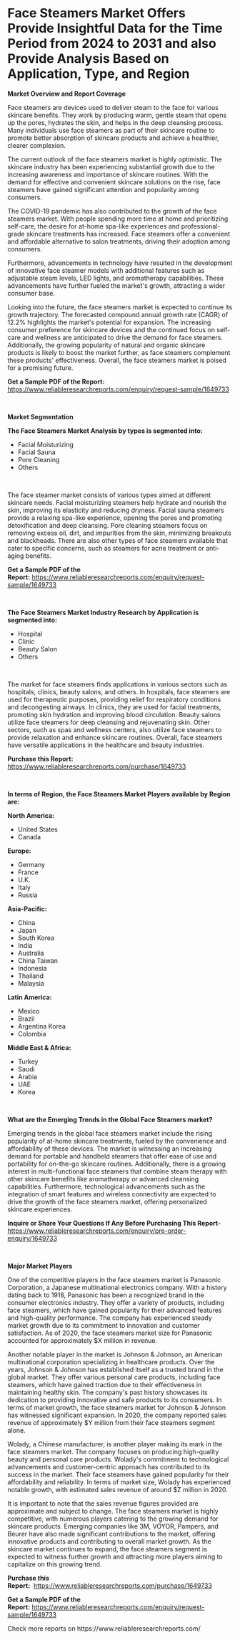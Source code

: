 <p><h1>Face Steamers Market Offers Provide Insightful Data for the Time Period from 2024 to 2031 and also Provide Analysis Based on Application, Type, and Region</h1></p><p><strong>Market Overview and Report Coverage</strong></p>
<p><p>Face steamers are devices used to deliver steam to the face for various skincare benefits. They work by producing warm, gentle steam that opens up the pores, hydrates the skin, and helps in the deep cleansing process. Many individuals use face steamers as part of their skincare routine to promote better absorption of skincare products and achieve a healthier, clearer complexion.</p><p>The current outlook of the face steamers market is highly optimistic. The skincare industry has been experiencing substantial growth due to the increasing awareness and importance of skincare routines. With the demand for effective and convenient skincare solutions on the rise, face steamers have gained significant attention and popularity among consumers.</p><p>The COVID-19 pandemic has also contributed to the growth of the face steamers market. With people spending more time at home and prioritizing self-care, the desire for at-home spa-like experiences and professional-grade skincare treatments has increased. Face steamers offer a convenient and affordable alternative to salon treatments, driving their adoption among consumers.</p><p>Furthermore, advancements in technology have resulted in the development of innovative face steamer models with additional features such as adjustable steam levels, LED lights, and aromatherapy capabilities. These advancements have further fueled the market's growth, attracting a wider consumer base.</p><p>Looking into the future, the face steamers market is expected to continue its growth trajectory. The forecasted compound annual growth rate (CAGR) of 12.2% highlights the market's potential for expansion. The increasing consumer preference for skincare devices and the continued focus on self-care and wellness are anticipated to drive the demand for face steamers. Additionally, the growing popularity of natural and organic skincare products is likely to boost the market further, as face steamers complement these products' effectiveness. Overall, the face steamers market is poised for a promising future.</p></p>
<p><strong>Get a Sample PDF of the Report:</strong> <a href="https://www.reliableresearchreports.com/enquiry/request-sample/1649733">https://www.reliableresearchreports.com/enquiry/request-sample/1649733</a></p>
<p>&nbsp;</p>
<p><strong>Market Segmentation</strong></p>
<p><strong>The Face Steamers Market Analysis by types is segmented into:</strong></p>
<p><ul><li>Facial Moisturizing</li><li>Facial Sauna</li><li>Pore Cleaning</li><li>Others</li></ul></p>
<p>&nbsp;</p>
<p><p>The face steamer market consists of various types aimed at different skincare needs. Facial moisturizing steamers help hydrate and nourish the skin, improving its elasticity and reducing dryness. Facial sauna steamers provide a relaxing spa-like experience, opening the pores and promoting detoxification and deep cleansing. Pore cleaning steamers focus on removing excess oil, dirt, and impurities from the skin, minimizing breakouts and blackheads. There are also other types of face steamers available that cater to specific concerns, such as steamers for acne treatment or anti-aging benefits.</p></p>
<p><strong>Get a Sample PDF of the Report:</strong>&nbsp;<a href="https://www.reliableresearchreports.com/enquiry/request-sample/1649733">https://www.reliableresearchreports.com/enquiry/request-sample/1649733</a></p>
<p>&nbsp;</p>
<p><strong>The Face Steamers Market Industry Research by Application is segmented into:</strong></p>
<p><ul><li>Hospital</li><li>Clinic</li><li>Beauty Salon</li><li>Others</li></ul></p>
<p>&nbsp;</p>
<p><p>The market for face steamers finds applications in various sectors such as hospitals, clinics, beauty salons, and others. In hospitals, face steamers are used for therapeutic purposes, providing relief for respiratory conditions and decongesting airways. In clinics, they are used for facial treatments, promoting skin hydration and improving blood circulation. Beauty salons utilize face steamers for deep cleansing and rejuvenating skin. Other sectors, such as spas and wellness centers, also utilize face steamers to provide relaxation and enhance skincare routines. Overall, face steamers have versatile applications in the healthcare and beauty industries.</p></p>
<p><strong>Purchase this Report:</strong>&nbsp; <a href="https://www.reliableresearchreports.com/purchase/1649733">https://www.reliableresearchreports.com/purchase/1649733</a></p>
<p>&nbsp;</p>
<p><strong>In terms of Region, the Face Steamers Market Players available by Region are:</strong></p>
<p>
    <p> <strong> North America: </strong>
        <ul>
            <li>United States</li>
            <li>Canada</li>
        </ul>
        </p> 
    <p> <strong> Europe: </strong>
        <ul>
            <li>Germany</li>
            <li>France</li>
            <li>U.K.</li>
            <li>Italy</li>
            <li>Russia</li>
        </ul>
        </p> 
    <p> <strong> Asia-Pacific: </strong>
        <ul>
            <li>China</li>
            <li>Japan</li>
            <li>South Korea</li>
            <li>India</li>
            <li>Australia</li>
            <li>China Taiwan</li>
            <li>Indonesia</li>
            <li>Thailand</li>
            <li>Malaysia</li>
        </ul>
        </p> 
    <p> <strong> Latin America: </strong>
        <ul>
            <li>Mexico</li>
            <li>Brazil</li>
            <li>Argentina Korea</li>
            <li>Colombia</li>
        </ul>
        </p> 
    <p> <strong> Middle East & Africa: </strong>
        <ul>
            <li>Turkey</li>
            <li>Saudi</li>
            <li>Arabia</li>
            <li>UAE</li>
            <li>Korea</li>
        </ul>
    </p>
    </p>
<p>&nbsp;</p>
<p><strong>What are the Emerging Trends in the Global Face Steamers market?</strong></p>
<p><p>Emerging trends in the global face steamers market include the rising popularity of at-home skincare treatments, fueled by the convenience and affordability of these devices. The market is witnessing an increasing demand for portable and handheld steamers that offer ease of use and portability for on-the-go skincare routines. Additionally, there is a growing interest in multi-functional face steamers that combine steam therapy with other skincare benefits like aromatherapy or advanced cleansing capabilities. Furthermore, technological advancements such as the integration of smart features and wireless connectivity are expected to drive the growth of the face steamers market, offering personalized skincare experiences.</p></p>
<p><strong>Inquire or Share Your Questions If Any Before Purchasing This Report</strong>- <a href="https://www.reliableresearchreports.com/enquiry/pre-order-enquiry/1649733">https://www.reliableresearchreports.com/enquiry/pre-order-enquiry/1649733</a></p>
<p>&nbsp;</p>
<p><strong>Major Market Players</strong></p>
<p><p>One of the competitive players in the face steamers market is Panasonic Corporation, a Japanese multinational electronics company. With a history dating back to 1918, Panasonic has been a recognized brand in the consumer electronics industry. They offer a variety of products, including face steamers, which have gained popularity for their advanced features and high-quality performance. The company has experienced steady market growth due to its commitment to innovation and customer satisfaction. As of 2020, the face steamers market size for Panasonic accounted for approximately $X million in revenue.</p><p>Another notable player in the market is Johnson & Johnson, an American multinational corporation specializing in healthcare products. Over the years, Johnson & Johnson has established itself as a trusted brand in the global market. They offer various personal care products, including face steamers, which have gained traction due to their effectiveness in maintaining healthy skin. The company's past history showcases its dedication to providing innovative and safe products to its consumers. In terms of market growth, the face steamers market for Johnson & Johnson has witnessed significant expansion. In 2020, the company reported sales revenue of approximately $Y million from their face steamers segment alone.</p><p>Wolady, a Chinese manufacturer, is another player making its mark in the face steamers market. The company focuses on producing high-quality beauty and personal care products. Wolady's commitment to technological advancements and customer-centric approach has contributed to its success in the market. Their face steamers have gained popularity for their affordability and reliability. In terms of market size, Wolady has experienced notable growth, with estimated sales revenue of around $Z million in 2020.</p><p>It is important to note that the sales revenue figures provided are approximate and subject to change. The face steamers market is highly competitive, with numerous players catering to the growing demand for skincare products. Emerging companies like 3M, VOYOR, Pampers, and Beurer have also made significant contributions to the market, offering innovative products and contributing to overall market growth. As the skincare market continues to expand, the face steamers segment is expected to witness further growth and attracting more players aiming to capitalize on this growing trend.</p></p>
<p><strong>Purchase this Report:</strong>&nbsp;&nbsp;<a href="https://www.reliableresearchreports.com/purchase/1649733">https://www.reliableresearchreports.com/purchase/1649733</a></p>
<p></p>
<p><strong>Get a Sample PDF of the Report:</strong>&nbsp;<a href="https://www.reliableresearchreports.com/enquiry/request-sample/1649733">https://www.reliableresearchreports.com/enquiry/request-sample/1649733</a></p>
<p>Check more reports on https://www.reliableresearchreports.com/</p>
